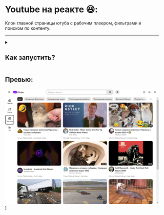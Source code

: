 <h1>Youtube на реакте 😆:</h1>
  <p> Клон главной страницы ютуба с рабочим плеером, фильтрами и поиском по контенту.<br>
  </p>
     <hr>
   <details>
  <summary><h2>Как запустить?</h2></summary>
  <h3>Технические требования:</h3>
    1) Node.js >19.7.0
  <hr>
  <h3>Установка:</h3>
  <p>В корне проекта вызываем комманду:</p>
  <pre>npm install</pre>
  <h3>Запуск</h3>
  <p>После установки в корне проекта вызываем комманду:</p>
  <pre>npm start</pre>
  <p>После чего проект откроется в вашем браузере по адресу: http://localhost:3000/</p>
</details>
  <h2 >Превью:</h2>  
    <img src="src/assets/imgs/preview2.png" alt="qr"/>
)
